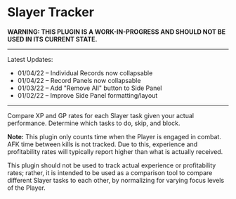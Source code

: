 # Slayer Tracker

**WARNING: THIS PLUGIN IS A WORK-IN-PROGRESS AND SHOULD NOT BE USED IN ITS CURRENT STATE.**

---
Latest Updates:
* 01/04/22 – Individual Records now collapsable
* 01/04/22 – Record Panels now collapsable
* 01/03/22 – Add "Remove All" button to Side Panel
* 01/02/22 – Improve Side Panel formatting/layout
---
Compare XP and GP rates for each Slayer task given your actual performance. Determine which tasks to do, skip, and block.

**Note:** This plugin only counts time when the Player is engaged in combat. AFK time between kills is not tracked. Due to this, experience and profitability rates will typically report higher than what is actually received.

This plugin should not be used to track actual experience or profitability rates; rather, it is intended to be used as a comparison tool to compare different Slayer tasks to each other, by normalizing for varying focus levels of the Player.